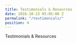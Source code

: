 ```yaml
---
title: Testimonials & Resources
date: 2016-10-23 05:05:00 Z
permalink: "/testimonials/"
position: 4
---
```


Testimonials & Resources